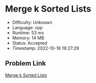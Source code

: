 # Merge k Sorted Lists

- Difficulty: Unknown
- Language: cpp
- Runtime: 53 ms
- Memory: 14 MB
- Status: Accepted
- Timestamp: 2022-10-16 19:27:29

## Problem Link
[Merge k Sorted Lists](https://leetcode.com/problems/merge-k-sorted-lists)

